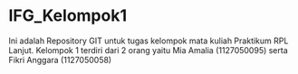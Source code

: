 IFG_Kelompok1
=============

Ini adalah Repository GIT untuk tugas kelompok mata kuliah Praktikum RPL Lanjut. Kelompok 1 terdiri dari 2 orang yaitu Mia Amalia (1127050095) serta Fikri Anggara (1127050058)
